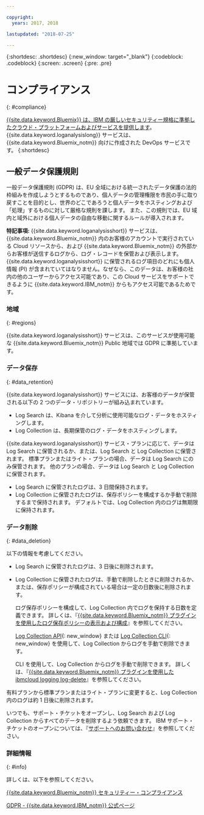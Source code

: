 ```yaml
---

copyright:
  years: 2017, 2018

lastupdated: "2018-07-25"

---
```



{:shortdesc: .shortdesc}
{:new_window: target="_blank"}
{:codeblock: .codeblock}
{:screen: .screen}
{:pre: .pre}


# コンプライアンス
{: #compliance}

[{{site.data.keyword.Bluemix}} は、IBM の厳しいセキュリティー規格に準拠したクラウド・プラットフォームおよびサービスを提供します](/docs/security/compliance.html#compliance)。 {{site.data.keyword.loganalysislong}} サービスは、{{site.data.keyword.Bluemix_notm}} 向けに作成された DevOps サービスです。 
{:shortdesc}


## 一般データ保護規則

一般データ保護規則 (GDPR) は、EU 全域における統一されたデータ保護の法的枠組みを作成しようとするものであり、個人データの管理権限を市民の手に取り戻すことを目的とし、世界のどこであろうと個人データをホスティングおよび「処理」するものに対して厳格な規則を課します。 また、この規則では、EU 域内と域外における個人データの自由な移動に関するルールが導入されます。 

**特記事項:** {{site.data.keyword.loganalysisshort}} サービスは、{{site.data.keyword.Bluemix_notm}} 内のお客様のアカウントで実行されている Cloud リソースから、および {{site.data.keyword.Bluemix_notm}} の外部からお客様が送信するログから、ログ・レコードを保管および表示します。 {{site.data.keyword.loganalysisshort}} に保管されるログ項目のどれにも個人情報 (PI) が含まれていてはなりません。なぜなら、このデータは、お客様の社内の他のユーザーからアクセス可能であり、この Cloud サービスをサポートできるように {{site.data.keyword.IBM_notm}} からもアクセス可能であるためです。

### 地域
{: #regions}

{{site.data.keyword.loganalysisshort}} サービスは、このサービスが使用可能な {{site.data.keyword.Bluemix_notm}} Public 地域では GDPR に準拠しています。


### データ保存
{: #data_retention}

{{site.data.keyword.loganalysisshort}} サービスには、お客様のデータが保管される以下の 2 つのデータ・リポジトリーが組み込まれています。 

* Log Search は、Kibana を介して分析に使用可能なログ・データをホスティングします。
* Log Collection は、長期保管のログ・データをホスティングします。

{{site.data.keyword.loganalysisshort}} サービス・プランに応じて、データは Log Search に保管されるか、または、Log Search と Log Collection に保管されます。 標準プランまたはライト・プランの場合、データは Log Search にのみ保管されます。 他のプランの場合、データは Log Search と Log Collection に保管されます。

* Log Search に保管されたログは、3 日間保持されます。
* Log Collection に保管されたログは、保存ポリシーを構成するか手動で削除するまで保持されます。 デフォルトでは、Log Collection 内のログは無期限に保持されます。



### データ削除
{: #data_deletion}

以下の情報を考慮してください。

* Log Search に保管されたログは、3 日後に削除されます。

* Log Collection に保管されたログは、手動で削除したときに削除されるか、または、保存ポリシーが構成されている場合は一定の日数後に削除されます。 

    ログ保存ポリシーを構成して、Log Collection 内でログを保持する日数を定義できます。 詳しくは、『[{{site.data.keyword.Bluemix_notm}} プラグインを使用したログ保存ポリシーの表示および構成](/docs/services/CloudLogAnalysis/how-to/manage-logs/configuring_retention_policy_cloud.html#configuring_retention_policy)』を参照してください。

    [Log Collection API](https://console.bluemix.net/apidocs/948-ibm-cloud-log-collection-api?&language=node&env_id=ibm%3Ayp%3Aus-south#introduction){: new_window} または [Log Collection CLI](/docs/services/CloudLogAnalysis/reference/log_analysis_cli_cloud.html#log_analysis_cli){: new_window} を使用して、Log Collection からログを手動で削除できます。 

    CLI を使用して、Log Collection からログを手動で削除できます。 詳しくは、『[{{site.data.keyword.Bluemix_notm}} プラグインを使用した ibmcloud logging log-delete](/docs/services/CloudLogAnalysis/how-to/manage-logs/deleting_logs_cloud.html#deleting_logs)』を参照してください。


有料プランから標準プランまたはライト・プランに変更すると、Log Collection 内のログは約 1 日後に削除されます。

いつでも、サポート・チケットをオープンし、Log Search および Log Collection からすべてのデータを削除するよう依頼できます。 IBM サポート・チケットのオープンについては、『[サポートへのお問い合わせ](/docs/get-support/howtogetsupport.html#getting-customer-support)』を参照してください。



### 詳細情報
{: #info}

詳しくは、以下を参照してください。

[{{site.data.keyword.Bluemix_notm}} セキュリティー・コンプライアンス](/docs/security/compliance.html#compliance)

[GDPR - {{site.data.keyword.IBM_notm}} 公式ページ](https://www.ibm.com/data-responsibility/gdpr/)



